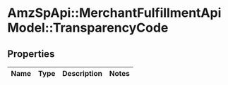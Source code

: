 # AmzSpApi::MerchantFulfillmentApiModel::TransparencyCode

## Properties
Name | Type | Description | Notes
------------ | ------------- | ------------- | -------------


